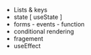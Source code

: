 - Lists & keys
- state [ useState ]
- forms - events - function
- conditional rendering
- fragement
- useEffect
